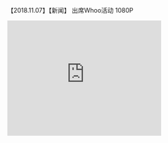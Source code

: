 【2018.11.07】【新闻】 出席Whoo活动 1080P       
<div class="embed-container">
  <iframe
      src="https://video.h5.weibo.cn/1034:4346876506367839/4346876792924029"
      width="350"
      height="263"
      frameborder="0"
      allowfullscreen="">
  </iframe>
</div>
